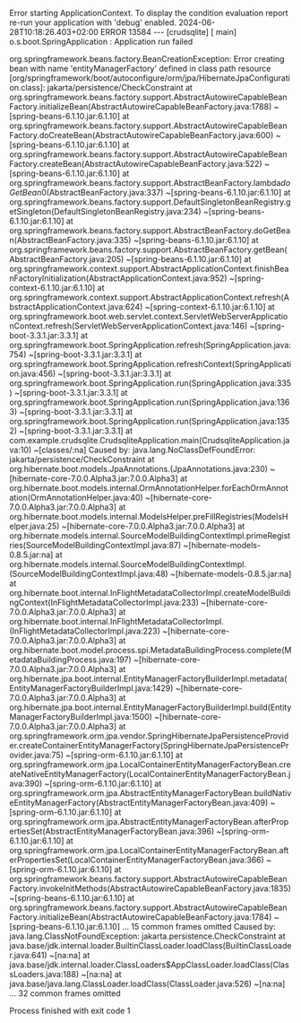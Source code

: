 Error starting ApplicationContext. To display the condition evaluation report re-run your application with 'debug' enabled.
2024-06-28T10:18:26.403+02:00 ERROR 13584 --- [crudsqlite] [           main] o.s.boot.SpringApplication               : Application run failed

org.springframework.beans.factory.BeanCreationException: Error creating bean with name 'entityManagerFactory' defined in class path resource [org/springframework/boot/autoconfigure/orm/jpa/HibernateJpaConfiguration.class]: jakarta/persistence/CheckConstraint
at org.springframework.beans.factory.support.AbstractAutowireCapableBeanFactory.initializeBean(AbstractAutowireCapableBeanFactory.java:1788) ~[spring-beans-6.1.10.jar:6.1.10]
at org.springframework.beans.factory.support.AbstractAutowireCapableBeanFactory.doCreateBean(AbstractAutowireCapableBeanFactory.java:600) ~[spring-beans-6.1.10.jar:6.1.10]
at org.springframework.beans.factory.support.AbstractAutowireCapableBeanFactory.createBean(AbstractAutowireCapableBeanFactory.java:522) ~[spring-beans-6.1.10.jar:6.1.10]
at org.springframework.beans.factory.support.AbstractBeanFactory.lambda$doGetBean$0(AbstractBeanFactory.java:337) ~[spring-beans-6.1.10.jar:6.1.10]
at org.springframework.beans.factory.support.DefaultSingletonBeanRegistry.getSingleton(DefaultSingletonBeanRegistry.java:234) ~[spring-beans-6.1.10.jar:6.1.10]
at org.springframework.beans.factory.support.AbstractBeanFactory.doGetBean(AbstractBeanFactory.java:335) ~[spring-beans-6.1.10.jar:6.1.10]
at org.springframework.beans.factory.support.AbstractBeanFactory.getBean(AbstractBeanFactory.java:205) ~[spring-beans-6.1.10.jar:6.1.10]
at org.springframework.context.support.AbstractApplicationContext.finishBeanFactoryInitialization(AbstractApplicationContext.java:952) ~[spring-context-6.1.10.jar:6.1.10]
at org.springframework.context.support.AbstractApplicationContext.refresh(AbstractApplicationContext.java:624) ~[spring-context-6.1.10.jar:6.1.10]
at org.springframework.boot.web.servlet.context.ServletWebServerApplicationContext.refresh(ServletWebServerApplicationContext.java:146) ~[spring-boot-3.3.1.jar:3.3.1]
at org.springframework.boot.SpringApplication.refresh(SpringApplication.java:754) ~[spring-boot-3.3.1.jar:3.3.1]
at org.springframework.boot.SpringApplication.refreshContext(SpringApplication.java:456) ~[spring-boot-3.3.1.jar:3.3.1]
at org.springframework.boot.SpringApplication.run(SpringApplication.java:335) ~[spring-boot-3.3.1.jar:3.3.1]
at org.springframework.boot.SpringApplication.run(SpringApplication.java:1363) ~[spring-boot-3.3.1.jar:3.3.1]
at org.springframework.boot.SpringApplication.run(SpringApplication.java:1352) ~[spring-boot-3.3.1.jar:3.3.1]
at com.example.crudsqlite.CrudsqliteApplication.main(CrudsqliteApplication.java:10) ~[classes/:na]
Caused by: java.lang.NoClassDefFoundError: jakarta/persistence/CheckConstraint
at org.hibernate.boot.models.JpaAnnotations.<clinit>(JpaAnnotations.java:230) ~[hibernate-core-7.0.0.Alpha3.jar:7.0.0.Alpha3]
at org.hibernate.boot.models.internal.OrmAnnotationHelper.forEachOrmAnnotation(OrmAnnotationHelper.java:40) ~[hibernate-core-7.0.0.Alpha3.jar:7.0.0.Alpha3]
at org.hibernate.boot.models.internal.ModelsHelper.preFillRegistries(ModelsHelper.java:25) ~[hibernate-core-7.0.0.Alpha3.jar:7.0.0.Alpha3]
at org.hibernate.models.internal.SourceModelBuildingContextImpl.primeRegistries(SourceModelBuildingContextImpl.java:87) ~[hibernate-models-0.8.5.jar:na]
at org.hibernate.models.internal.SourceModelBuildingContextImpl.<init>(SourceModelBuildingContextImpl.java:48) ~[hibernate-models-0.8.5.jar:na]
at org.hibernate.boot.internal.InFlightMetadataCollectorImpl.createModelBuildingContext(InFlightMetadataCollectorImpl.java:233) ~[hibernate-core-7.0.0.Alpha3.jar:7.0.0.Alpha3]
at org.hibernate.boot.internal.InFlightMetadataCollectorImpl.<init>(InFlightMetadataCollectorImpl.java:223) ~[hibernate-core-7.0.0.Alpha3.jar:7.0.0.Alpha3]
at org.hibernate.boot.model.process.spi.MetadataBuildingProcess.complete(MetadataBuildingProcess.java:197) ~[hibernate-core-7.0.0.Alpha3.jar:7.0.0.Alpha3]
at org.hibernate.jpa.boot.internal.EntityManagerFactoryBuilderImpl.metadata(EntityManagerFactoryBuilderImpl.java:1429) ~[hibernate-core-7.0.0.Alpha3.jar:7.0.0.Alpha3]
at org.hibernate.jpa.boot.internal.EntityManagerFactoryBuilderImpl.build(EntityManagerFactoryBuilderImpl.java:1500) ~[hibernate-core-7.0.0.Alpha3.jar:7.0.0.Alpha3]
at org.springframework.orm.jpa.vendor.SpringHibernateJpaPersistenceProvider.createContainerEntityManagerFactory(SpringHibernateJpaPersistenceProvider.java:75) ~[spring-orm-6.1.10.jar:6.1.10]
at org.springframework.orm.jpa.LocalContainerEntityManagerFactoryBean.createNativeEntityManagerFactory(LocalContainerEntityManagerFactoryBean.java:390) ~[spring-orm-6.1.10.jar:6.1.10]
at org.springframework.orm.jpa.AbstractEntityManagerFactoryBean.buildNativeEntityManagerFactory(AbstractEntityManagerFactoryBean.java:409) ~[spring-orm-6.1.10.jar:6.1.10]
at org.springframework.orm.jpa.AbstractEntityManagerFactoryBean.afterPropertiesSet(AbstractEntityManagerFactoryBean.java:396) ~[spring-orm-6.1.10.jar:6.1.10]
at org.springframework.orm.jpa.LocalContainerEntityManagerFactoryBean.afterPropertiesSet(LocalContainerEntityManagerFactoryBean.java:366) ~[spring-orm-6.1.10.jar:6.1.10]
at org.springframework.beans.factory.support.AbstractAutowireCapableBeanFactory.invokeInitMethods(AbstractAutowireCapableBeanFactory.java:1835) ~[spring-beans-6.1.10.jar:6.1.10]
at org.springframework.beans.factory.support.AbstractAutowireCapableBeanFactory.initializeBean(AbstractAutowireCapableBeanFactory.java:1784) ~[spring-beans-6.1.10.jar:6.1.10]
... 15 common frames omitted
Caused by: java.lang.ClassNotFoundException: jakarta.persistence.CheckConstraint
at java.base/jdk.internal.loader.BuiltinClassLoader.loadClass(BuiltinClassLoader.java:641) ~[na:na]
at java.base/jdk.internal.loader.ClassLoaders$AppClassLoader.loadClass(ClassLoaders.java:188) ~[na:na]
at java.base/java.lang.ClassLoader.loadClass(ClassLoader.java:526) ~[na:na]
... 32 common frames omitted


Process finished with exit code 1
